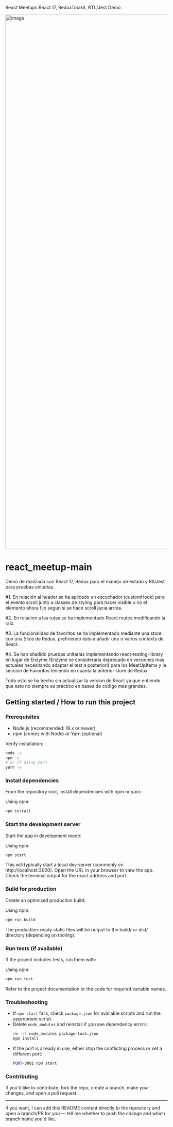React Meetups React 17, ReduxToolkit, RTL/Jest Demo

<img width="3321" height="1661" alt="image" src="https://github.com/user-attachments/assets/b3d23055-efff-4fbb-99fe-11f990e322c3" />

# react_meetup-main

Demo de realizada con React 17, Redux para el manejo de estado y Rtl/Jest para pruebas unitarias.

#1. En relación al header se ha aplicado un escuchador (customHook) para el evento scroll junto a classes de styling para hacer visible o no el elemento ahora fijo segun si se hace scroll jacia arriba.

#2. En relacion a las rutas se ha implementado React routes modificando la raiz.

#3. La funcionalidad de favoritos se ha implementado mediante una store con una Slice de Redux, prefiriendo esto a añadir uno o varios contexts de React.

#4. Se han añadido pruebas unitarias implementando react-testing-library en lugar de Enzyme (Enzyme se consideraria deprecado en versiones mas actuales necesitando adaptar el test a posteriori) para los MeetUpItems y la seccion de Favoritos teniendo en cuanta la anterior store de Redux.

Todo esto se ha hecho sin actualizar la version de React ya que entiendo que esto no siempre es practico en bases de codigo mas grandes.



## Getting started / How to run this project

### Prerequisites
- Node.js (recommended: 16.x or newer)
- npm (comes with Node) or Yarn (optional)

Verify installation:
```bash
node -v
npm -v
# or if using yarn
yarn -v
```

### Install dependencies
From the repository root, install dependencies with npm or yarn:

Using npm:
```bash
npm install
```

### Start the development server
Start the app in development mode:

Using npm:
```bash
npm start
```

This will typically start a local dev server (commonly on http://localhost:3000). Open the URL in your browser to view the app. Check the terminal output for the exact address and port.

### Build for production
Create an optimized production build:

Using npm:
```bash
npm run build
```

The production-ready static files will be output to the build/ or dist/ directory (depending on tooling).

### Run tests (if available)
If the project includes tests, run them with:

Using npm:
```bash
npm run test
```

Refer to the project documentation or the code for required variable names.

### Troubleshooting
- If `npm start` fails, check `package.json` for available scripts and run the appropriate script.
- Delete `node_modules` and reinstall if you see dependency errors:
  ```bash
  rm -rf node_modules package-lock.json
  npm install
  ```
- If the port is already in use, either stop the conflicting process or set a different port:
  ```bash
  PORT=3001 npm start
  ```

### Contributing
If you'd like to contribute, fork the repo, create a branch, make your changes, and open a pull request.

---

If you want, I can add this README content directly to the repository and open a branch/PR for you — tell me whether to push the change and which branch name you'd like.
